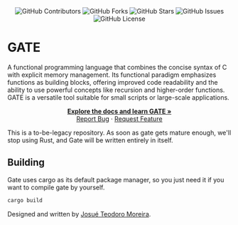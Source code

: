 <div align="center">
  <img alt="GitHub Contributors" src="https://img.shields.io/github/contributors/gate-lang/gate-bootstrap?style=for-the-badge">
  <img alt="GitHub Forks" src="https://img.shields.io/github/forks/gate-lang/gate-bootstrap?style=for-the-badge">
  <img alt="GitHub Stars" src="https://img.shields.io/github/stars/gate-lang/gate-bootstrap?style=for-the-badge">
  <img alt="GitHub Issues" src="https://img.shields.io/github/issues/gate-lang/gate-bootstrap?style=for-the-badge">
  <!-- <img alt="GitHub Issues-pr" src="https://img.shields.io/github/issues-pr/gate-lang/gate-bootstrap?style=for-the-badge"> -->
  <img alt="GitHub License" src="https://img.shields.io/github/license/gate-lang/gate-bootstrap?style=for-the-badge">
</div>

# GATE

A functional programming language that combines the concise syntax of C with explicit memory management. Its functional paradigm emphasizes functions as building blocks, offering improved code readability and the ability to use powerful concepts like recursion and higher-order functions. GATE is a versatile tool suitable for small scripts or large-scale applications.

<div align="center">
  <a href="https://github.com/gate-lang/gate-bootstrap/docs"><strong>Explore the docs and learn GATE »</strong></a>
  <br/>
  <a href="https://github.com/gate-lang/gate-bootstrap/issues">Report Bug</a>
  ·
  <a href="https://github.com/gate-lang/gate-bootstrap/issues">Request Feature</a>
</div>

This is a to-be-legacy repository. As soon as gate gets mature enough, we'll stop using Rust, and Gate will be written entirely in itself.

## Building

Gate uses cargo as its default package manager, so you just need it if you want to compile gate by yourself.

```sh
cargo build
```

Designed and written by [Josué Teodoro Moreira](https://j0suetm.com).